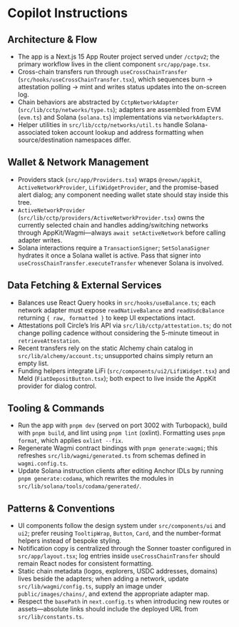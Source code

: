 # Copilot Instructions

## Architecture & Flow

- The app is a Next.js 15 App Router project served under `/cctpv2`; the primary workflow lives in the client component `src/app/page.tsx`.
- Cross-chain transfers run through `useCrossChainTransfer` (`src/hooks/useCrossChainTransfer.tsx`), which sequences burn → attestation polling → mint and writes status updates into the on-screen log.
- Chain behaviors are abstracted by `CctpNetworkAdapter` (`src/lib/cctp/networks/type.ts`); adapters are assembled from EVM (`evm.ts`) and Solana (`solana.ts`) implementations via `networkAdapters`.
- Helper utilities in `src/lib/cctp/networks/util.ts` handle Solana-associated token account lookup and address formatting when source/destination namespaces differ.

## Wallet & Network Management

- Providers stack (`src/app/Providers.tsx`) wraps `@reown/appkit`, `ActiveNetworkProvider`, `LifiWidgetProvider`, and the promise-based alert dialog; any component needing wallet state should stay inside this tree.
- `ActiveNetworkProvider` (`src/lib/cctp/providers/ActiveNetworkProvider.tsx`) owns the currently selected chain and handles adding/switching networks through AppKit/Wagmi—always `await setActiveNetwork` before calling adapter writes.
- Solana interactions require a `TransactionSigner`; `SetSolanaSigner` hydrates it once a Solana wallet is active. Pass that signer into `useCrossChainTransfer.executeTransfer` whenever Solana is involved.

## Data Fetching & External Services

- Balances use React Query hooks in `src/hooks/useBalance.ts`; each network adapter must expose `readNativeBalance` and `readUsdcBalance` returning `{ raw, formatted }` to keep UI expectations intact.
- Attestations poll Circle’s Iris API via `src/lib/cctp/attestation.ts`; do not change polling cadence without considering the 5-minute timeout in `retrieveAttestation`.
- Recent transfers rely on the static Alchemy chain catalog in `src/lib/alchemy/account.ts`; unsupported chains simply return an empty list.
- Funding helpers integrate LiFi (`src/components/ui2/LifiWidget.tsx`) and Meld (`FiatDepositButton.tsx`); both expect to live inside the AppKit provider for dialog control.

## Tooling & Commands

- Run the app with `pnpm dev` (served on port 3002 with Turbopack), build with `pnpm build`, and lint using `pnpm lint` (oxlint). Formatting uses `pnpm format`, which applies `oxlint --fix`.
- Regenerate Wagmi contract bindings with `pnpm generate:wagmi`; this refreshes `src/lib/wagmi/generated.ts` from schemas defined in `wagmi.config.ts`.
- Update Solana instruction clients after editing Anchor IDLs by running `pnpm generate:codama`, which rewrites the modules in `src/lib/solana/tools/codama/generated/`.

## Patterns & Conventions

- UI components follow the design system under `src/components/ui` and `ui2`; prefer reusing `TooltipWrap`, `Button`, `Card`, and the number-format helpers instead of bespoke styling.
- Notification copy is centralized through the Sonner toaster configured in `src/app/layout.tsx`; log entries inside `useCrossChainTransfer` should remain React nodes for consistent formatting.
- Static chain metadata (logos, explorers, USDC addresses, domains) lives beside the adapters; when adding a network, update `src/lib/wagmi/config.ts`, supply an image under `public/images/chains/`, and extend the appropriate adapter map.
- Respect the `basePath` in `next.config.ts` when introducing new routes or assets—absolute links should include the deployed URL from `src/lib/constants.ts`.
